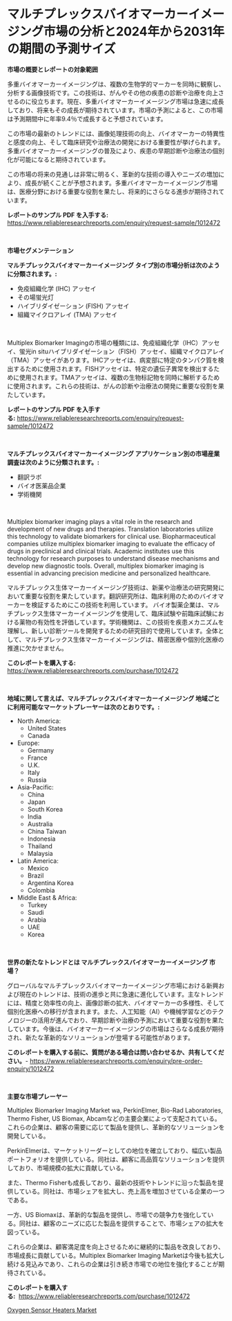 <p><h1>マルチプレックスバイオマーカーイメージング市場の分析と2024年から2031年の期間の予測サイズ</h1></p><p><strong>市場の概要とレポートの対象範囲</strong></p>
<p><p>多重バイオマーカーイメージングは、複数の生物学的マーカーを同時に観察し、分析する画像技術です。この技術は、がんやその他の疾患の診断や治療を向上させるのに役立ちます。現在、多重バイオマーカーイメージング市場は急速に成長しており、将来もその成長が期待されています。市場の予測によると、この市場は予測期間中に年率9.4％で成長すると予想されています。</p><p>この市場の最新のトレンドには、画像処理技術の向上、バイオマーカーの特異性と感度の向上、そして臨床研究や治療法の開発における重要性が挙げられます。多重バイオマーカーイメージングの普及により、疾患の早期診断や治療法の個別化が可能になると期待されています。</p><p>この市場の将来の見通しは非常に明るく、革新的な技術の導入やニーズの増加により、成長が続くことが予想されます。多重バイオマーカーイメージング市場は、医療分野における重要な役割を果たし、将来的にさらなる進歩が期待されています。</p></p>
<p><strong>レポートのサンプル PDF を入手する:</strong> <a href="https://www.reliableresearchreports.com/enquiry/request-sample/1012472">https://www.reliableresearchreports.com/enquiry/request-sample/1012472</a></p>
<p>&nbsp;</p>
<p><strong>市場セグメンテーション</strong></p>
<p><strong>マルチプレックスバイオマーカーイメージング タイプ別の市場分析は次のように分類されます。:</strong></p>
<p><ul><li>免疫組織化学 (IHC) アッセイ</li><li>その場蛍光灯</li><li>ハイブリダイゼーション (FISH) アッセイ</li><li>組織マイクロアレイ (TMA) アッセイ</li></ul></p>
<p>&nbsp;</p>
<p><p>Multiplex Biomarker Imagingの市場の種類には、免疫組織化学（IHC）アッセイ、蛍光in situハイブリダイゼーション（FISH）アッセイ、組織マイクロアレイ（TMA）アッセイがあります。IHCアッセイは、病変部に特定のタンパク質を検出するために使用されます。FISHアッセイは、特定の遺伝子異常を検出するために使用されます。TMAアッセイは、複数の生物标記物を同時に解析するために使用されます。これらの技術は、がんの診断や治療法の開発に重要な役割を果たしています。</p></p>
<p><strong>レポートのサンプル PDF を入手する:</strong>&nbsp;<a href="https://www.reliableresearchreports.com/enquiry/request-sample/1012472">https://www.reliableresearchreports.com/enquiry/request-sample/1012472</a></p>
<p>&nbsp;</p>
<p><strong> マルチプレックスバイオマーカーイメージング アプリケーション別の市場産業調査は次のように分類されます。:</strong></p>
<p><ul><li>翻訳ラボ</li><li>バイオ医薬品企業</li><li>学術機関</li></ul></p>
<p>&nbsp;</p>
<p><p>Multiplex biomarker imaging plays a vital role in the research and development of new drugs and therapies. Translation laboratories utilize this technology to validate biomarkers for clinical use. Biopharmaceutical companies utilize multiplex biomarker imaging to evaluate the efficacy of drugs in preclinical and clinical trials. Academic institutes use this technology for research purposes to understand disease mechanisms and develop new diagnostic tools. Overall, multiplex biomarker imaging is essential in advancing precision medicine and personalized healthcare. </p><p>マルチプレックス生体マーカーイメージング技術は、新薬や治療法の研究開発において重要な役割を果たしています。翻訳研究所は、臨床利用のためのバイオマーカーを検証するためにこの技術を利用しています。 バイオ製薬企業は、マルチプレックス生体マーカーイメージングを使用して、臨床試験や前臨床試験における薬物の有効性を評価しています。学術機関は、この技術を疾患メカニズムを理解し、新しい診断ツールを開発するための研究目的で使用しています。全体として、マルチプレックス生体マーカーイメージングは、精密医療や個別化医療の推進に欠かせません。</p></p>
<p><strong>このレポートを購入する:</strong>&nbsp; <a href="https://www.reliableresearchreports.com/purchase/1012472">https://www.reliableresearchreports.com/purchase/1012472</a></p>
<p>&nbsp;</p>
<p><strong>地域に関して言えば、マルチプレックスバイオマーカーイメージング 地域ごとに利用可能なマーケットプレーヤーは次のとおりです。:</strong></p>
<p><ul>
    <li>
        North America:
        <ul>
            <li>United States</li>
            <li>Canada</li>
        </ul>
    </li>
    <li>
        Europe:
        <ul>
            <li>Germany</li>
            <li>France</li>
            <li>U.K.</li>
            <li>Italy</li>
            <li>Russia</li>
        </ul>
    </li>
    <li>
        Asia-Pacific:
        <ul>
            <li>China</li>
            <li>Japan</li>
            <li>South Korea</li>
            <li>India</li>
            <li>Australia</li>
            <li>China Taiwan</li>
            <li>Indonesia</li>
            <li>Thailand</li>
            <li>Malaysia</li>
        </ul>
    </li>
    <li>
        Latin America:
        <ul>
            <li>Mexico</li>
            <li>Brazil</li>
            <li>Argentina Korea</li>
            <li>Colombia</li>
        </ul>
    </li>
    <li>
        Middle East & Africa:
        <ul>
            <li>Turkey</li>
            <li>Saudi</li>
            <li>Arabia</li>
            <li>UAE</li>
            <li>Korea</li>
        </ul>
    </li>
    </ul></p>
<p>&nbsp;</p>
<p><strong>世界の新たなトレンドとは マルチプレックスバイオマーカーイメージング 市場？</strong></p>
<p><p>グローバルなマルチプレックスバイオマーカーイメージング市場における新興および現在のトレンドは、技術の進歩と共に急速に進化しています。主なトレンドには、精度と効率性の向上、画像診断の拡大、バイオマーカーの多様性、そして個別化医療への移行が含まれます。また、人工知能（AI）や機械学習などのテクノロジーの活用が進んでおり、早期診断や治療の予測において重要な役割を果たしています。今後は、バイオマーカーイメージングの市場はさらなる成長が期待され、新たな革新的なソリューションが登場する可能性があります。</p></p>
<p><strong>このレポートを購入する前に、質問がある場合は問い合わせるか、共有してください。</strong>- <a href="https://www.reliableresearchreports.com/enquiry/pre-order-enquiry/1012472">https://www.reliableresearchreports.com/enquiry/pre-order-enquiry/1012472</a></p>
<p>&nbsp;</p>
<p><strong>主要な市場プレーヤー</strong></p>
<p><p>Multiplex Biomarker Imaging Market wa, PerkinElmer, Bio-Rad Laboratories, Thermo Fisher, US Biomax, Abcamなどの主要企業によって支配されている。これらの企業は、顧客の需要に応じて製品を提供し、革新的なソリューションを開発している。</p><p>PerkinElmerは、マーケットリーダーとしての地位を確立しており、幅広い製品ポートフォリオを提供している。同社は、顧客に高品質なソリューションを提供しており、市場規模の拡大に貢献している。</p><p>また、Thermo Fisherも成長しており、最新の技術やトレンドに沿った製品を提供している。同社は、市場シェアを拡大し、売上高を増加させている企業の一つである。</p><p>一方、US Biomaxは、革新的な製品を提供し、市場での競争力を強化している。同社は、顧客のニーズに応じた製品を提供することで、市場シェアの拡大を図っている。</p><p>これらの企業は、顧客満足度を向上させるために継続的に製品を改良しており、市場成長に貢献している。Multiplex Biomarker Imaging Marketは今後も拡大し続ける見込みであり、これらの企業は引き続き市場での地位を強化することが期待されている。</p></p>
<p><strong>このレポートを購入する:</strong>&nbsp;&nbsp;<a href="https://www.reliableresearchreports.com/purchase/1012472">https://www.reliableresearchreports.com/purchase/1012472</a></p>
<p><p><a href="https://flame-sidecar-702.notion.site/Oxygen-Sensor-Heaters-Market-Growth-Market-Trends-COVID-19-Impact-and-Forecasts-for-period-from-2-6282067472364c99808f1b0bb45711a4">Oxygen Sensor Heaters Market</a></p></p>
